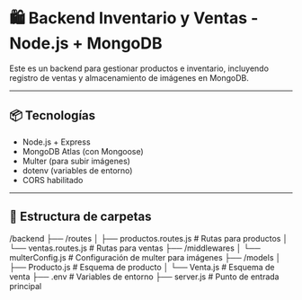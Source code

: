 # 🛍️ Backend Inventario y Ventas - Node.js + MongoDB

Este es un backend para gestionar productos e inventario, incluyendo registro de ventas y almacenamiento de imágenes en MongoDB.

---

## 📦 Tecnologías

- Node.js + Express
- MongoDB Atlas (con Mongoose)
- Multer (para subir imágenes)
- dotenv (variables de entorno)
- CORS habilitado

---

## 📁 Estructura de carpetas
/backend
├── /routes
│ ├── productos.routes.js # Rutas para productos
│ └── ventas.routes.js # Rutas para ventas
├── /middlewares
│ └── multerConfig.js # Configuración de multer para imágenes
├── /models
│ ├── Producto.js # Esquema de producto
│ └── Venta.js # Esquema de venta
├── .env # Variables de entorno
├── server.js # Punto de entrada principal







